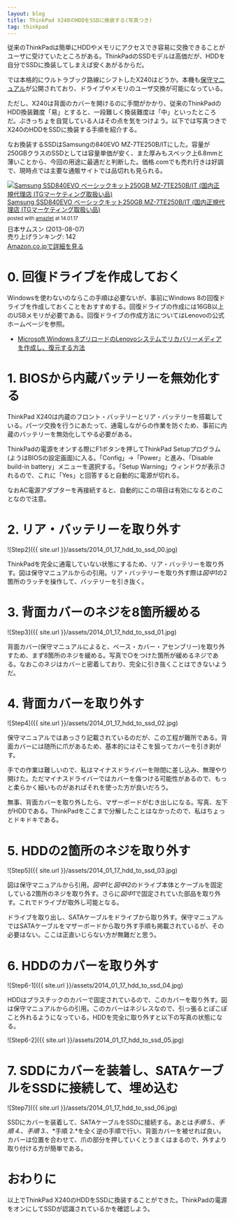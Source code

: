 ```yaml
---
layout: blog
title: ThinkPad X240のHDDをSSDに換装する(写真つき)
tag: thinkpad
---
```




従来のThinkPadは簡単にHDDやメモリにアクセスでき容易に交換できることがユーザに受けていたところがある。ThinkPadのSSDモデルは高価だが、HDDを自分でSSDに換装してしまえば安くあがるからだ。

では本格的にウルトラブック路線にシフトしたX240はどうか。本機も[保守マニュアル](http://download.lenovo.com/jp/mobiles_pdf/sp40a26001_j.pdf)が公開されており、ドライブやメモリのユーザ交換が可能になっている。

ただし、X240は背面のカバーを開けるのに手間がかかり、従来のThinkPadのHDD換装難度「易」とすると、一段難しく換装難度は「中」といったところだ。ぶきっちょを自覚している人はその点を気をつけよう。以下では写真つきでX240のHDDをSSDに換装する手順を紹介する。

なお換装するSSDはSamsungの840EVO MZ-7TE250B/ITにした。容量が250GBクラスのSSDとしては容量単価が安く、また厚みもスペック上6.8mmと薄いことから、今回の用途に最適だと判断した。価格.comでも売れ行きは好調で、現時点では主要な通販サイトでは品切れも見られる。

<div class="amazlet-box" style="margin-bottom:0px;"><div class="amazlet-image" style="float:left;margin:0px 12px 1px 0px;"><a href="http://www.amazon.co.jp/exec/obidos/ASIN/B00E5YOPZI/xmisao-22/ref=nosim/" name="amazletlink" target="_blank"><img src="http://ecx.images-amazon.com/images/I/413Vg%2BfvzoL._SL160_.jpg" alt="Samsung SSD840EVO ベーシックキット250GB MZ-7TE250B/IT (国内正規代理店 ITGマーケティング取扱い品)" style="border: none;" /></a></div><div class="amazlet-info" style="line-height:120%; margin-bottom: 10px"><div class="amazlet-name" style="margin-bottom:10px;line-height:120%"><a href="http://www.amazon.co.jp/exec/obidos/ASIN/B00E5YOPZI/xmisao-22/ref=nosim/" name="amazletlink" target="_blank">Samsung SSD840EVO ベーシックキット250GB MZ-7TE250B/IT (国内正規代理店 ITGマーケティング取扱い品)</a><div class="amazlet-powered-date" style="font-size:80%;margin-top:5px;line-height:120%">posted with <a href="http://www.amazlet.com/" title="amazlet" target="_blank">amazlet</a> at 14.01.17</div></div><div class="amazlet-detail">日本サムスン (2013-08-07)<br />売り上げランキング: 142<br /></div><div class="amazlet-sub-info" style="float: left;"><div class="amazlet-link" style="margin-top: 5px"><a href="http://www.amazon.co.jp/exec/obidos/ASIN/B00E5YOPZI/xmisao-22/ref=nosim/" name="amazletlink" target="_blank">Amazon.co.jpで詳細を見る</a></div></div></div><div class="amazlet-footer" style="clear: left"></div></div>

# 0. 回復ドライブを作成しておく

Windowsを使わないのならこの手順は必要ないが、事前にWindows 8の回復ドライブを作成しておくことをおすすめする。回復ドライブの作成には16GB以上のUSBメモリが必要である。回復ドライブの作成方法についてはLenovoの公式ホームページを参照。

- [Microsoft Windows 8プリロードのLenovoシステムでリカバリーメディアを作成し、復元する方法](http://support.lenovo.com/ja_JP/research/hints-or-tips/detail.page?AliasID=SF12-D0247)

# 1. BIOSから内蔵バッテリーを無効化する

ThinkPad X240は内蔵のフロント・バッテリーとリア・バッテリーを搭載している。パーツ交換を行うにあたって、通電しながらの作業を防ぐため、事前に内蔵のバッテリーを無効化してやる必要がある。

ThinkPadの電源をオンする際にF1ボタンを押してThinkPad Setupプログラム(ようはBIOSの設定画面)に入る。「Config」->「Power」と進み、「Disable build-in battery」メニューを選択する。「Setup Warning」ウィンドウが表示されるので、これに「Yes」と回答すると自動的に電源が切れる。

なおAC電源アダプターを再接続すると、自動的にこの項目は有効になるとのことなので注意。

# 2. リア・バッテリーを取り外す

![Step2]({{ site.url }}/assets/2014_01_17_hdd_to_ssd_00.jpg)

ThinkPadを完全に通電していない状態にするため、リア・バッテリーを取り外す。図は保守マニュアルからの引用。リア・バッテリーを取り外す際は*図中1*の2箇所のラッチを操作して、バッテリーを引き抜く。

# 3. 背面カバーのネジを8箇所緩める

![Step3]({{ site.url }}/assets/2014_01_17_hdd_to_ssd_01.jpg)

背面カバー(保守マニュアルによると、ベース・カバー・アセンブリー)を取り外すため、まず8箇所のネジを緩める。写真で○をつけた箇所が緩めるネジである。なおこのネジはカバーと密着しており、完全に引き抜くことはできないようだ。

# 4. 背面カバーを取り外す

![Step4]({{ site.url }}/assets/2014_01_17_hdd_to_ssd_02.jpg)

保守マニュアルではあっさり記載されているのだが、この工程が難所である。背面カバーには随所に爪があるため、基本的にはそこを狙ってカバーを引き剥がす。

手での作業は難しいので、私はマイナスドライバーを隙間に差し込み、無理やり開けた。ただマイナスドライバーではカバーを傷つける可能性があるので、もっと柔らかく細いものがあればそれを使った方が良いだろう。

無事、背面カバーを取り外したら、マザーボードがむき出しになる。写真、左下がHDDである。ThinkPadをここまで分解したことはなかったので、私はちょっとドキドキである。

# 5. HDDの2箇所のネジを取り外す

![Step5]({{ site.url }}/assets/2014_01_17_hdd_to_ssd_03.jpg)

図は保守マニュアルから引用。*図中1*と*図中l2*のドライブ本体とケーブルを固定している2箇所のネジを取り外す。さらに*図中1*で固定されていた部品を取り外す。これでドライブが取外し可能となる。

ドライブを取り出し、SATAケーブルをドライブから取り外す。保守マニュアルではSATAケーブルをマザーボードから取り外す手順も掲載されているが、その必要はない。ここは正直いじらない方が無難だと思う。

# 6. HDDのカバーを取り外す

![Step6-1]({{ site.url }}/assets/2014_01_17_hdd_to_ssd_04.jpg)

HDDはプラスチックのカバーで固定されているので、このカバーを取り外す。図は保守マニュアルからの引用。このカバーはネジレスなので、引っ張るとぽこぽこと外れるようになっている。HDDを完全に取り外すと以下の写真の状態になる。

![Step6-2]({{ site.url }}/assets/2014_01_17_hdd_to_ssd_05.jpg)

# 7. SDDにカバーを装着し、SATAケーブルをSSDに接続して、埋め込む

![Step7]({{ site.url }}/assets/2014_01_17_hdd_to_ssd_06.jpg)

SSDにカバーを装着して、SATAケーブルをSSDに接続する。あとは*手順 5.*、*手順 4.*、*手順 3.*、*手順 2.*を全く逆の手順で行い、背面カバーを被せれば良い。カバーは位置を合わせて、爪の部分を押していくとうまくはまるので、外すより取り付ける方が簡単である。

# おわりに

以上でThinkPad X240のHDDをSSDに換装することができた。ThinkPadの電源をオンにしてSSDが認識されているかを確認しよう。
